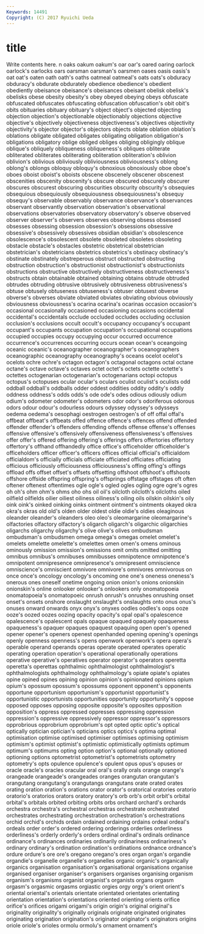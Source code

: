 ```yaml
---
Keywords: 14491 
Copyright: (C) 2017 Ryuichi Ueda
---
```


# title

Write contents here.
n oaks oakum oakum's oar oar's
oared oaring oarlock oarlock's oarlocks oars oarsman oarsman's oarsmen oases
oasis oasis's oat oat's oaten oath oath's oaths oatmeal oatmeal's
oats oats's obduracy obduracy's obdurate obdurately obedience obedience's obedient obediently
obeisance obeisance's obeisances obeisant obelisk obelisk's obelisks obese obesity obesity's
obey obeyed obeying obeys obfuscate obfuscated obfuscates obfuscating obfuscation obfuscation's
obit obit's obits obituaries obituary obituary's object object's objected objecting
objection objection's objectionable objectionably objections objective objective's objectively objectiveness objectiveness's
objectives objectivity objectivity's objector objector's objectors objects oblate oblation oblation's
oblations obligate obligated obligates obligating obligation obligation's obligations obligatory oblige
obliged obliges obliging obligingly oblique oblique's obliquely obliqueness obliqueness's obliques
obliterate obliterated obliterates obliterating obliteration obliteration's oblivion oblivion's oblivious obliviously
obliviousness obliviousness's oblong oblong's oblongs obloquy obloquy's obnoxious obnoxiously oboe
oboe's oboes oboist oboist's oboists obscene obscenely obscener obscenest obscenities
obscenity obscenity's obscure obscured obscurely obscurer obscures obscurest obscuring obscurities
obscurity obscurity's obsequies obsequious obsequiously obsequiousness obsequiousness's obsequy obsequy's observable
observably observance observance's observances observant observantly observation observation's observational observations
observatories observatory observatory's observe observed observer observer's observers observes observing
obsess obsessed obsesses obsessing obsession obsession's obsessions obsessive obsessive's obsessively
obsessives obsidian obsidian's obsolescence obsolescence's obsolescent obsolete obsoleted obsoletes obsoleting
obstacle obstacle's obstacles obstetric obstetrical obstetrician obstetrician's obstetricians obstetrics obstetrics's
obstinacy obstinacy's obstinate obstinately obstreperous obstruct obstructed obstructing obstruction obstruction's
obstructionist obstructionist's obstructionists obstructions obstructive obstructively obstructiveness obstructiveness's obstructs obtain
obtainable obtained obtaining obtains obtrude obtruded obtrudes obtruding obtrusive obtrusively
obtrusiveness obtrusiveness's obtuse obtusely obtuseness obtuseness's obtuser obtusest obverse obverse's
obverses obviate obviated obviates obviating obvious obviously obviousness obviousness's ocarina
ocarina's ocarinas occasion occasion's occasional occasionally occasioned occasioning occasions occidental
occidental's occidentals occlude occluded occludes occluding occlusion occlusion's occlusions occult
occult's occupancy occupancy's occupant occupant's occupants occupation occupation's occupational occupations
occupied occupies occupy occupying occur occurred occurrence occurrence's occurrences occurring
occurs ocean ocean's oceangoing oceanic oceanic's oceanographer oceanographer's oceanographers oceanographic
oceanography oceanography's oceans ocelot ocelot's ocelots ochre ochre's octagon octagon's
octagonal octagons octal octane octane's octave octave's octaves octet octet's
octets octette octette's octettes octogenarian octogenarian's octogenarians octopi octopus octopus's
octopuses ocular ocular's oculars oculist oculist's oculists odd oddball oddball's
oddballs odder oddest oddities oddity oddity's oddly oddness oddness's odds
odds's ode ode's odes odious odiously odium odium's odometer odometer's
odometers odor odor's odoriferous odorous odors odour odour's odourless odours
odyssey odyssey's odysseys oedema oedema's oesophagi oestrogen oestrogen's of off
offal offal's offbeat offbeat's offbeats offed offence offence's offences offend
offended offender offender's offenders offending offends offense offense's offenses offensive
offensive's offensively offensiveness offensiveness's offensives offer offer's offered offering offering's
offerings offers offertories offertory offertory's offhand offhandedly office office's officeholder
officeholder's officeholders officer officer's officers offices official official's officialdom officialdom's
officially officials officiate officiated officiates officiating officious officiously officiousness officiousness's
offing offing's offings offload offs offset offset's offsets offsetting offshoot
offshoot's offshoots offshore offside offspring offspring's offsprings offstage offstages oft
often oftener oftenest oftentimes ogle ogle's ogled ogles ogling ogre
ogre's ogres oh oh's ohm ohm's ohms oho ohs oil
oil's oilcloth oilcloth's oilcloths oiled oilfield oilfields oilier oiliest oiliness
oiliness's oiling oils oilskin oilskin's oily oink oink's oinked oinking
oinks ointment ointment's ointments okayed okra okra's okras old old's
olden older oldest oldie oldie's oldies oleaginous oleander oleander's oleanders
oleo oleo's oleomargarine oleomargarine's olfactories olfactory olfactory's oligarch oligarch's oligarchic
oligarchies oligarchs oligarchy oligarchy's olive olive's olives ombudsman ombudsman's ombudsmen
omega omega's omegas omelet omelet's omelets omelette omelette's omelettes omen
omen's omens ominous ominously omission omission's omissions omit omits omitted
omitting omnibus omnibus's omnibuses omnibusses omnipotence omnipotence's omnipotent omnipresence omnipresence's
omnipresent omniscience omniscience's omniscient omnivore omnivore's omnivores omnivorous on once
once's oncology oncology's oncoming one one's oneness oneness's onerous ones
oneself onetime ongoing onion onion's onions onionskin onionskin's online onlooker
onlooker's onlookers only onomatopoeia onomatopoeia's onomatopoeic onrush onrush's onrushes onrushing
onset onset's onsets onshore onslaught onslaught's onslaughts onto onus onus's
onuses onward onwards onyx onyx's onyxes oodles oodles's oops ooze
ooze's oozed oozes oozing opacity opacity's opal opal's opalescence opalescence's
opalescent opals opaque opaqued opaquely opaqueness opaqueness's opaquer opaques opaquest
opaquing open open's opened opener opener's openers openest openhanded opening
opening's openings openly openness openness's opens openwork openwork's opera opera's
operable operand operands operas operate operated operates operatic operating operation
operation's operational operationally operations operative operative's operatives operator operator's operators
operetta operetta's operettas ophthalmic ophthalmologist ophthalmologist's ophthalmologists ophthalmology ophthalmology's opiate
opiate's opiates opine opined opines opining opinion opinion's opinionated opinions
opium opium's opossum opossum's opossums opponent opponent's opponents opportune opportunism
opportunism's opportunist opportunist's opportunistic opportunists opportunities opportunity opportunity's oppose opposed
opposes opposing opposite opposite's opposites opposition opposition's oppress oppressed oppresses
oppressing oppression oppression's oppressive oppressively oppressor oppressor's oppressors opprobrious opprobrium
opprobrium's opt opted optic optic's optical optically optician optician's opticians
optics optics's optima optimal optimisation optimise optimised optimiser optimises optimising
optimism optimism's optimist optimist's optimistic optimistically optimists optimum optimum's optimums
opting option option's optional optionally optioned optioning options optometrist optometrist's
optometrists optometry optometry's opts opulence opulence's opulent opus opus's opuses
or oracle oracle's oracles oracular oral oral's orally orals orange
orange's orangeade orangeade's orangeades oranges orangutan orangutan's orangutang orangutang's orangutangs
orangutans orate orated orates orating oration oration's orations orator orator's
oratorical oratories oratorio oratorio's oratorios orators oratory oratory's orb orb's
orbit orbit's orbital orbital's orbitals orbited orbiting orbits orbs orchard
orchard's orchards orchestra orchestra's orchestral orchestras orchestrate orchestrated orchestrates orchestrating
orchestration orchestration's orchestrations orchid orchid's orchids ordain ordained ordaining ordains
ordeal ordeal's ordeals order order's ordered ordering orderings orderlies orderliness
orderliness's orderly orderly's orders ordinal ordinal's ordinals ordinance ordinance's ordinances
ordinaries ordinarily ordinariness ordinariness's ordinary ordinary's ordination ordination's ordinations ordnance
ordnance's ordure ordure's ore ore's oregano oregano's ores organ organ's
organdie organdie's organelle organelle's organelles organic organic's organically organics organisation
organisation's organisational organisations organise organised organiser organiser's organisers organises organising
organism organism's organisms organist organist's organists organs orgasm orgasm's orgasmic
orgasms orgiastic orgies orgy orgy's orient orient's oriental oriental's orientals
orientate orientated orientates orientating orientation orientation's orientations oriented orienting orients
orifice orifice's orifices origami origami's origin origin's original original's originality
originality's originally originals originate originated originates originating origination origination's originator
originator's originators origins oriole oriole's orioles ormolu ormolu's ornament ornament's

